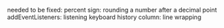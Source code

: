 needed to be fixed:
percent sign: rounding a number after a decimal point
addEventListeners: listening keyboard
history column: line wrapping
